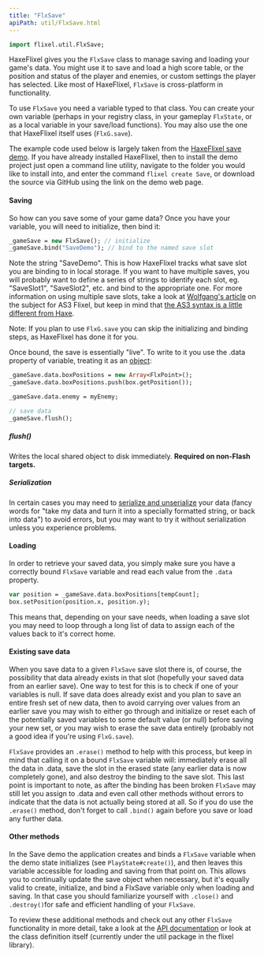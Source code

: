 ```yaml
---
title: "FlxSave"
apiPath: util/FlxSave.html
---
```


```haxe
import flixel.util.FlxSave;
```

HaxeFlixel gives you the `FlxSave` class to manage saving and loading your game's data. You might use it to save and load a high score table, or the position and status of the player and enemies, or custom settings the player has selected. Like most of HaxeFlixel, `FlxSave` is cross-platform in functionality.

To use `FlxSave` you need a variable typed to that class. You can create your own variable (perhaps in your registry class, in your gameplay `FlxState`, or as a local variable in your save/load functions). You may also use the one that HaxeFlixel itself uses (`FlxG.save`).

The example code used below is largely taken from the [HaxeFlixel save demo](http://haxeflixel.com/demos/Save/). If you have already installed HaxeFlixel, then to install the demo project just open a command line utility, navigate to the folder you would like to install into, and enter the command `flixel create Save`, or download the source via GitHub using the link on the demo web page.

#### Saving

So how can you save some of your game data? Once you have your variable, you will need to initialize, then bind it:

``` haxe
_gameSave = new FlxSave(); // initialize
_gameSave.bind("SaveDemo"); // bind to the named save slot
```

Note the string "SaveDemo". This is how HaxeFlixel tracks what save slot you are binding to in local storage. If you want to have multiple saves, you will probably want to define a series of strings to identify each slot, eg. "SaveSlot1", "SaveSlot2", etc. and bind to the appropriate one. For more information on using multiple save slots, take a look at [Wolfgang's article](https://web.archive.org/web/20150116114005/http://www.funstormgames.com/blog/2012/01/flixel-advanced-saving-tips-tricks/) on the subject for AS3 Flixel, but keep in mind that [the AS3 syntax is a little different from Haxe](http://books.openfl.org/as3-conversion-guide/comparing-haxe-and-actionscript/overview.html).

Note: If you plan to use `FlxG.save` you can skip the initializing and binding steps, as HaxeFlixel has done it for you.

Once bound, the save is essentially "live". To write to it you use the .data property of variable, treating it as an [object](https://haxe.org/manual/types-dynamic.html):

``` haxe
_gameSave.data.boxPositions = new Array<FlxPoint>();
_gameSave.data.boxPositions.push(box.getPosition());

_gameSave.data.enemy = myEnemy;

// save data
_gameSave.flush();
```

##### flush()
Writes the local shared object to disk immediately.
**Required on non-Flash targets.**

##### Serialization
In certain cases you may need to [serialize and unserialize](https://haxe.org/manual/std-serialization.html) your data (fancy words for "take my data and turn it into a specially formatted string, or back into data") to avoid errors, but you may want to try it without serialization unless you experience problems.

#### Loading

In order to retrieve your saved data, you simply make sure you have a correctly bound `FlxSave` variable and read each value from the `.data` property.

``` haxe
var position = _gameSave.data.boxPositions[tempCount];
box.setPosition(position.x, position.y);
```

This means that, depending on your save needs, when loading a save slot you may need to loop through a long list of data to assign each of the values back to it's correct home.

#### Existing save data

When you save data to a given `FlxSave` save slot there is, of course, the possibility that data already exists in that slot (hopefully your saved data from an earlier save). One way to test for this is to check if one of your variables is null. If save data does already exist and you plan to save an entire fresh set of new data, then to avoid carrying over values from an earlier save you may wish to either go through and initialize or reset each of the potentially saved variables to some default value (or null) before saving your new set, or you may wish to erase the save data entirely (probably not a good idea if you're using `FlxG.save`).

`FlxSave` provides an `.erase()` method to help with this process, but keep in mind that calling it on a bound `FlxSave` variable will: immediately erase all the data in .data, save the slot in the erased state (any earlier data is now completely gone), and also destroy the binding to the save slot. This last point is important to note, as after the binding has been broken `FlxSave` may still let you assign to .data and even call other methods without errors to indicate that the data is not actually being stored at all. So if you do use the `.erase()` method, don't forget to call `.bind()` again before you save or load any further data.

#### Other methods

In the Save demo the application creates and binds a `FlxSave` variable when the demo state initializes (see `PlayState#create()`), and then leaves this variable accessible for loading and saving from that point on. This allows you to continually update the save object when necessary, but it's equally valid to create, initialize, and bind a FlxSave variable only when loading and saving. In that case you should familiarize yourself with `.close()` and `.destroy()`for safe and efficient handling of your `FlxSave`.

To review these additional methods and check out any other `FlxSave` functionality in more detail, take a look at the [API documentation](http://api.haxeflixel.com/flixel/util/FlxSave.html) or look at the class definition itself (currently under the util package in the flixel library).
